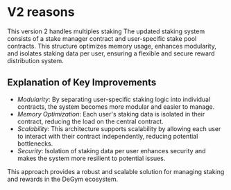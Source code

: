 # V2 reasons

This version 2 handles multiples staking
The updated staking system consists of a stake manager contract and user-specific stake pool contracts. This structure optimizes memory usage, enhances modularity, and isolates staking data per user, ensuring a flexible and secure reward distribution system.

## Explanation of Key Improvements

* *Modularity*: By separating user-specific staking logic into individual contracts, the system becomes more modular and easier to manage.
* *Memory Optimization*: Each user's staking data is isolated in their contract, reducing the load on the central contract.
* *Scalability*: This architecture supports scalability by allowing each user to interact with their contract independently, reducing potential bottlenecks.
* *Security*: Isolation of staking data per user enhances security and makes the system more resilient to potential issues.

This approach provides a robust and scalable solution for managing staking and rewards in the DeGym ecosystem.